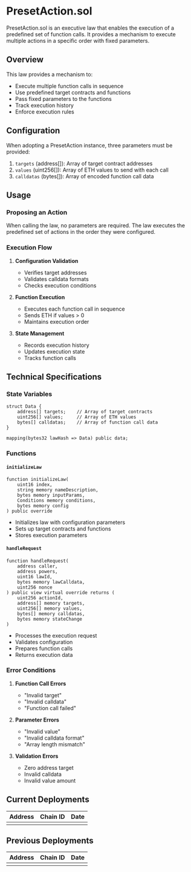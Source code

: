 # PresetAction.sol

PresetAction.sol is an executive law that enables the execution of a predefined set of function calls. It provides a mechanism to execute multiple actions in a specific order with fixed parameters.

## Overview

This law provides a mechanism to:
- Execute multiple function calls in sequence
- Use predefined target contracts and functions
- Pass fixed parameters to the functions
- Track execution history
- Enforce execution rules

## Configuration

When adopting a PresetAction instance, three parameters must be provided:

1. `targets` (address[]): Array of target contract addresses
2. `values` (uint256[]): Array of ETH values to send with each call
3. `calldatas` (bytes[]): Array of encoded function call data

## Usage

### Proposing an Action

When calling the law, no parameters are required. The law executes the predefined set of actions in the order they were configured.

### Execution Flow

1. **Configuration Validation**
   - Verifies target addresses
   - Validates calldata formats
   - Checks execution conditions

2. **Function Execution**
   - Executes each function call in sequence
   - Sends ETH if values > 0
   - Maintains execution order

3. **State Management**
   - Records execution history
   - Updates execution state
   - Tracks function calls

## Technical Specifications

### State Variables

```solidity
struct Data {
    address[] targets;    // Array of target contracts
    uint256[] values;     // Array of ETH values
    bytes[] calldatas;    // Array of function call data
}

mapping(bytes32 lawHash => Data) public data;
```

### Functions

#### `initializeLaw`
```solidity
function initializeLaw(
    uint16 index,
    string memory nameDescription,
    bytes memory inputParams,
    Conditions memory conditions,
    bytes memory config
) public override
```
- Initializes law with configuration parameters
- Sets up target contracts and functions
- Stores execution parameters

#### `handleRequest`
```solidity
function handleRequest(
    address caller,
    address powers,
    uint16 lawId,
    bytes memory lawCalldata,
    uint256 nonce
) public view virtual override returns (
    uint256 actionId,
    address[] memory targets,
    uint256[] memory values,
    bytes[] memory calldatas,
    bytes memory stateChange
)
```
- Processes the execution request
- Validates configuration
- Prepares function calls
- Returns execution data

### Error Conditions

1. **Function Call Errors**
   - "Invalid target"
   - "Invalid calldata"
   - "Function call failed"

2. **Parameter Errors**
   - "Invalid value"
   - "Invalid calldata format"
   - "Array length mismatch"

3. **Validation Errors**
   - Zero address target
   - Invalid calldata
   - Invalid value amount

## Current Deployments

| Address | Chain ID | Date |
| ------- | -------- | ---- |
|         |          |      |

## Previous Deployments

| Address | Chain ID | Date |
| ------- | -------- | ---- |
|         |          |      |

